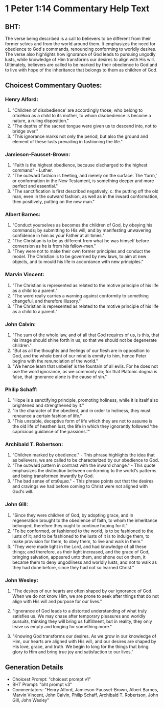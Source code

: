 # 1 Peter 1:14 Commentary Help Text

## BHT:
The verse being described is a call to believers to be different from their former selves and from the world around them. It emphasizes the need for obedience to God's commands, renouncing conforming to worldly desires. The verse also highlights how ignorance of God leads to pursuing ungodly lusts, while knowledge of Him transforms our desires to align with His will. Ultimately, believers are called to be marked by their obedience to God and to live with hope of the inheritance that belongs to them as children of God.

## Choicest Commentary Quotes:
### Henry Alford:
1. "Children of disobedience' are accordingly those, who belong to ἀπείθεια as a child to its mother, to whom disobedience is become a nature, a ruling disposition."
2. "The depths of the sacred tongue were given us to descend into, not to bridge over."
3. "This ignorance marks not only the period, but also the ground and element of these lusts prevailing in fashioning the life."

### Jamieson-Fausset-Brown:
1. "Faith is the highest obedience, because discharged to the highest command" - Luther.
2. "The outward fashion is fleeting, and merely on the surface. The 'form,' or conformation in the New Testament, is something deeper and more perfect and essential."
3. "The sanctification is first described negatively, c. the putting off the old man, even in the outward fashion, as well as in the inward conformation, then positively, putting on the new man."

### Albert Barnes:
1. "Conduct yourselves as becomes the children of God, by obeying his commands; by submitting to His will; and by manifesting unwavering confidence in him as your Father at all times."
2. "The Christian is to be as different from what he was himself before conversion as he is from his fellow-men."
3. "They were not to make their own former principles and conduct the model. The Christian is to be governed by new laws, to aim at new objects, and to mould his life in accordance with new principles."

### Marvin Vincent:
1. "The Christian is represented as related to the motive principle of his life as a child to a parent."
2. "The word really carries a warning against conformity to something changeful, and therefore illusory."
3. "The Christian is represented as related to the motive principle of his life as a child to a parent."

### John Calvin:
1. "The sum of the whole law, and of all that God requires of us, is this, that his image should shine forth in us, so that we should not be degenerate children." 
2. "But as all the thoughts and feelings of our flesh are in opposition to God, and the whole bent of our mind is enmity to him, hence Peter begins with the renunciation of the world."
3. "We hence learn that unbelief is the fountain of all evils. For he does not use the word ignorance, as we commonly do; for that Platonic dogma is false, that ignorance alone is the cause of sin."

### Philip Schaff:
1. "Hope is a sanctifying principle, promoting holiness, while it is itself also brightened and strengthened by it."
2. "In the character of the obedient, and in order to holiness, they must renounce a certain fashion of life."
3. "This unstable, deceptive form of life which they are not to assume is the old life of heathen lust, the life in which they ignorantly followed 'the capricious guidance of the passions.'"

### Archibald T. Robertson:
1. "Children marked by obedience." - This phrase highlights the idea that as believers, we are called to be characterized by our obedience to God.
2. "The outward pattern in contrast with the inward change." - This quote emphasizes the distinction between conforming to the world's patterns and being transformed inwardly by God.
3. "The bad sense of επιθυμια." - This phrase points out that the desires and cravings we had before coming to Christ were not aligned with God's will.

### John Gill:
1. "Since they were children of God, by adopting grace, and in regeneration brought to the obedience of faith, to whom the inheritance belonged, therefore they ought to continue hoping for it."
2. "To be conformed, or fashioned to the world, is to be fashioned to the lusts of it; and to be fashioned to the lusts of it is to indulge them, to make provision for them, to obey them, to live and walk in them."
3. "They were made light in the Lord, and had knowledge of all these things; and therefore, as their light increased, and the grace of God, bringing salvation, appeared unto them, and shone out on them, it became them to deny ungodliness and worldly lusts, and not to walk as they had done before, since they had not so learned Christ."

### John Wesley:
1. "The desires of our hearts are often shaped by our ignorance of God. When we do not know Him, we are prone to seek after things that do not align with His will and purpose for our lives."

2. "Ignorance of God leads to a distorted understanding of what truly satisfies us. We may chase after temporary pleasures and worldly pursuits, thinking they will bring us fulfillment, but in reality, they only leave us empty and longing for something more."

3. "Knowing God transforms our desires. As we grow in our knowledge of Him, our hearts are aligned with His will, and our desires are shaped by His love, grace, and truth. We begin to long for the things that bring glory to Him and bring true joy and satisfaction to our lives."


## Generation Details
- Choicest Prompt: "choicest prompt v1"
- BHT Prompt: "bht prompt v3"
- Commentators: "Henry Alford, Jamieson-Fausset-Brown, Albert Barnes, Marvin Vincent, John Calvin, Philip Schaff, Archibald T. Robertson, John Gill, John Wesley"

